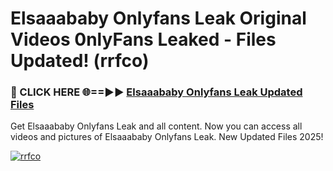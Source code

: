 # Elsaaababy Onlyfans Leak Original Videos 0nlyFans Leaked - Files Updated! (rrfco)

<h3>🔴 CLICK HERE 🌐==►► <a href="https://tinyurl.com/ms9xzufz" rel="nofollow">Elsaaababy Onlyfans Leak Updated Files</a></h3>

Get Elsaaababy Onlyfans Leak and all content. Now you can access all videos and pictures of Elsaaababy Onlyfans Leak. New Updated Files 2025!

[![rrfco](https://i.imgur.com/ppqm5kG.gif)](https://tinyurl.com/ms9xzufz)
